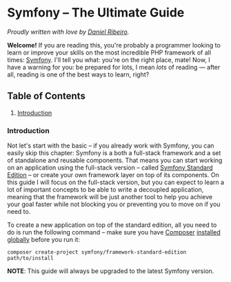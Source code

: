 Symfony – The Ultimate Guide
======================

*Proudly written with love by [Daniel Ribeiro](https://github.com/drgomesp).*

**Welcome!** If you are reading this, you're probably a programmer looking to learn or improve your skills on the most 
incredible PHP framework of all times: [Symfony](http://symfony.com). I'll tell you what: you're on the right place, mate! 
Now, I have a warning for you: be prepared for lots, I mean *lots* of reading — after all, reading is one of the best 
ways to learn, right?

## Table of Contents

1. [Introduction](#introduction)

### Introduction

Not let's start with the basic – if you already work with Symfony, you can easily skip this chapter: Symfony is a both 
a full-stack framework and a set of standalone and reusable components. That means you can start working on an application
using the full-stack version – called [Symfony Standard Edition](https://github.com/symfony/symfony-standard/) – or create 
your own framework layer on top of its components. On this guide I will focus on the full-stack version, but you can expect
to learn a lot of important concepts to be able to write a decoupled application, meaning that the framework will be just
another tool to help you achieve your goal faster while not blocking you or preventing you to move on if you need to.

To create a new application on top of the standard edition, all you need to do is run the following command – make sure 
you have [Composer](https://getcomposer.org/) [installed globally](https://getcomposer.org/doc/00-intro.md#globally) 
before you run it:

```
composer create-project symfony/framework-standard-edition path/to/install
```

**NOTE**: This guide will always be upgraded to the latest Symfony version.
